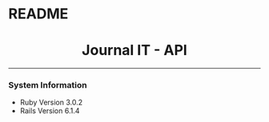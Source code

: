 # README
<h1 align="center">Journal IT - API</h1>

---

### System Information
* Ruby Version 3.0.2
* Rails Version 6.1.4
